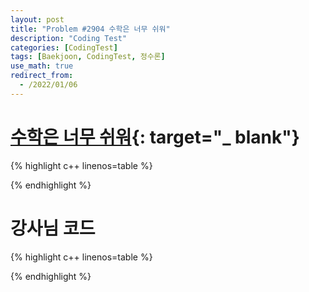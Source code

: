 ```yaml
---
layout: post
title: "Problem #2904 수학은 너무 쉬워"
description: "Coding Test"
categories: [CodingTest]
tags: [Baekjoon, CodingTest, 정수론]
use_math: true
redirect_from:
  - /2022/01/06
---
```


# [수학은 너무 쉬워](https://www.acmicpc.net/problem/2904){: target="_ blank"}

{% highlight c++ linenos=table %} 

{% endhighlight %}


# 강사님 코드

{% highlight c++ linenos=table %} 

{% endhighlight %}
